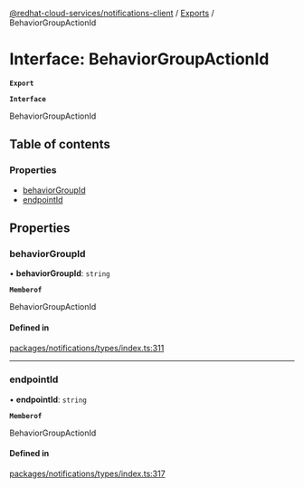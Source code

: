 [@redhat-cloud-services/notifications-client](../README.md) / [Exports](../modules.md) / BehaviorGroupActionId

# Interface: BehaviorGroupActionId

**`Export`**

**`Interface`**

BehaviorGroupActionId

## Table of contents

### Properties

- [behaviorGroupId](BehaviorGroupActionId.md#behaviorgroupid)
- [endpointId](BehaviorGroupActionId.md#endpointid)

## Properties

### behaviorGroupId

• **behaviorGroupId**: `string`

**`Memberof`**

BehaviorGroupActionId

#### Defined in

[packages/notifications/types/index.ts:311](https://github.com/RedHatInsights/javascript-clients/blob/master/packages/notifications/types/index.ts#L311)

___

### endpointId

• **endpointId**: `string`

**`Memberof`**

BehaviorGroupActionId

#### Defined in

[packages/notifications/types/index.ts:317](https://github.com/RedHatInsights/javascript-clients/blob/master/packages/notifications/types/index.ts#L317)
